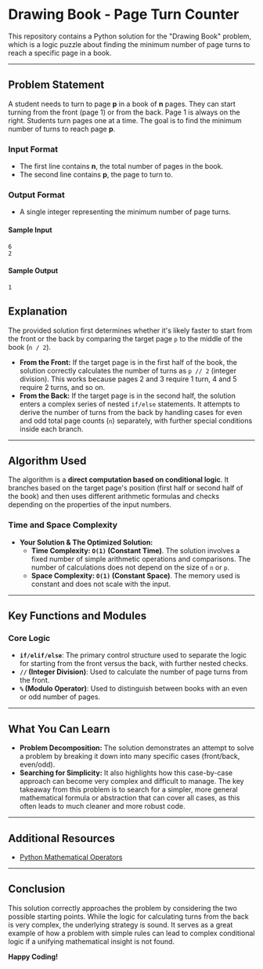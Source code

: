 # Drawing Book - Page Turn Counter

This repository contains a Python solution for the "Drawing Book" problem, which is a logic puzzle about finding the minimum number of page turns to reach a specific page in a book.

---

## Problem Statement

A student needs to turn to page **p** in a book of **n** pages. They can start turning from the front (page 1) or from the back. Page 1 is always on the right. Students turn pages one at a time. The goal is to find the minimum number of turns to reach page **p**.

### Input Format
- The first line contains **n**, the total number of pages in the book.
- The second line contains **p**, the page to turn to.

### Output Format
- A single integer representing the minimum number of page turns.

#### Sample Input

```
6
2
```

#### Sample Output

```
1
```

## Explanation

The provided solution first determines whether it's likely faster to start from the front or the back by comparing the target page `p` to the middle of the book (`n / 2`).

* **From the Front:** If the target page is in the first half of the book, the solution correctly calculates the number of turns as `p // 2` (integer division). This works because pages 2 and 3 require 1 turn, 4 and 5 require 2 turns, and so on.
* **From the Back:** If the target page is in the second half, the solution enters a complex series of nested `if/else` statements. It attempts to derive the number of turns from the back by handling cases for even and odd total page counts (`n`) separately, with further special conditions inside each branch.

---
## Algorithm Used

The algorithm is a **direct computation based on conditional logic**. It branches based on the target page's position (first half or second half of the book) and then uses different arithmetic formulas and checks depending on the properties of the input numbers.

### Time and Space Complexity

* **Your Solution & The Optimized Solution:**
    * **Time Complexity: `O(1)` (Constant Time)**. The solution involves a fixed number of simple arithmetic operations and comparisons. The number of calculations does not depend on the size of `n` or `p`.
    * **Space Complexity: `O(1)` (Constant Space)**. The memory used is constant and does not scale with the input.

---
## Key Functions and Modules

### Core Logic
-   **`if/elif/else`**: The primary control structure used to separate the logic for starting from the front versus the back, with further nested checks.
-   **`//` (Integer Division)**: Used to calculate the number of page turns from the front.
-   **`%` (Modulo Operator)**: Used to distinguish between books with an even or odd number of pages.

---

## What You Can Learn

-   **Problem Decomposition:** The solution demonstrates an attempt to solve a problem by breaking it down into many specific cases (front/back, even/odd).
-   **Searching for Simplicity:** It also highlights how this case-by-case approach can become very complex and difficult to manage. The key takeaway from this problem is to search for a simpler, more general mathematical formula or abstraction that can cover all cases, as this often leads to much cleaner and more robust code.

---

## Additional Resources

-   [Python Mathematical Operators](https://www.w3schools.com/python/python_operators.asp)

---

## Conclusion

This solution correctly approaches the problem by considering the two possible starting points. While the logic for calculating turns from the back is very complex, the underlying strategy is sound. It serves as a great example of how a problem with simple rules can lead to complex conditional logic if a unifying mathematical insight is not found.

**Happy Coding!**
